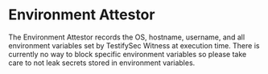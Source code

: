 # Environment Attestor

The Environment Attestor records the OS, hostname, username, and all environment variables set
by TestifySec Witness at execution time.  There is currently no way to block specific environment variables
so please take care to not leak secrets stored in environment variables.
